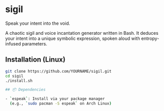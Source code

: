 # sigil

Speak your intent into the void.

A chaotic sigil and voice incantation generator written in Bash. It deduces your intent into a unique symbolic expression, spoken aloud with entropy-infused parameters.

## Installation (Linux)

```bash
git clone https://github.com/YOURNAME/sigil.git
cd sigil
./install.sh

## 📦 Dependencies

- `espeak`: Install via your package manager  
  (e.g., `sudo pacman -S espeak` on Arch Linux)
